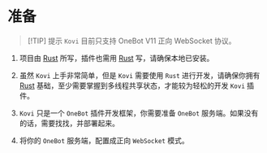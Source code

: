 # 准备

> [!TIP] 提示
> `Kovi` 目前只支持 OneBot V11 正向 WebSocket 协议。

1. 项目由 [Rust](https://www.rust-lang.org/) 所写，插件也需用 [Rust](https://www.rust-lang.org/) 写，请确保本地已安装。

2. 虽然 `Kovi` 上手非常简单，但是 `Kovi` 需要使用 `Rust` 进行开发，请确保你拥有 [Rust](https://www.rust-lang.org/) 基础，至少需要掌握到多线程共享状态，才能较为轻松的开发 `Kovi` 插件。

3. `Kovi` 只是一个 `OneBot` 插件开发框架，你需要准备 `OneBot` 服务端。如果没有的话，需要找找，并部署起来。

4. 将你的 `OneBot` 服务端，配置成正向 `WebSocket` 模式。


